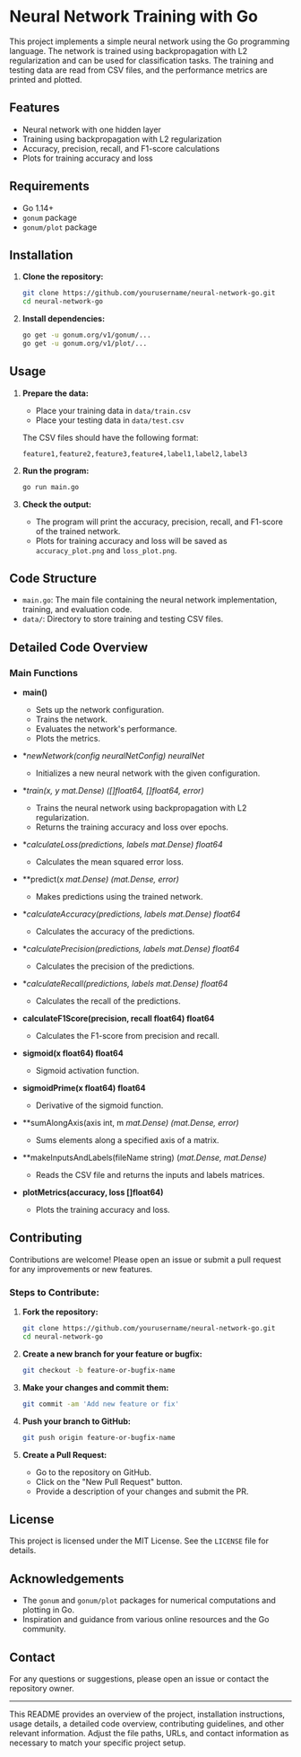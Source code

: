 # Neural Network Training with Go

This project implements a simple neural network using the Go programming language. The network is trained using backpropagation with L2 regularization and can be used for classification tasks. The training and testing data are read from CSV files, and the performance metrics are printed and plotted.

## Features
- Neural network with one hidden layer
- Training using backpropagation with L2 regularization
- Accuracy, precision, recall, and F1-score calculations
- Plots for training accuracy and loss

## Requirements
- Go 1.14+
- `gonum` package
- `gonum/plot` package

## Installation

1. **Clone the repository:**

   ```sh
   git clone https://github.com/yourusername/neural-network-go.git
   cd neural-network-go
   ```

2. **Install dependencies:**

   ```sh
   go get -u gonum.org/v1/gonum/...
   go get -u gonum.org/v1/plot/...
   ```

## Usage

1. **Prepare the data:**
   - Place your training data in `data/train.csv`
   - Place your testing data in `data/test.csv`

   The CSV files should have the following format:

   ```
   feature1,feature2,feature3,feature4,label1,label2,label3
   ```

2. **Run the program:**

   ```sh
   go run main.go
   ```

3. **Check the output:**
   - The program will print the accuracy, precision, recall, and F1-score of the trained network.
   - Plots for training accuracy and loss will be saved as `accuracy_plot.png` and `loss_plot.png`.

## Code Structure

- `main.go`: The main file containing the neural network implementation, training, and evaluation code.
- `data/`: Directory to store training and testing CSV files.

## Detailed Code Overview

### Main Functions

- **main()**
  - Sets up the network configuration.
  - Trains the network.
  - Evaluates the network's performance.
  - Plots the metrics.
  
- **newNetwork(config neuralNetConfig) *neuralNet**
  - Initializes a new neural network with the given configuration.

- **train(x, y *mat.Dense) ([]float64, []float64, error)**
  - Trains the neural network using backpropagation with L2 regularization.
  - Returns the training accuracy and loss over epochs.

- **calculateLoss(predictions, labels *mat.Dense) float64**
  - Calculates the mean squared error loss.

- **predict(x *mat.Dense) (*mat.Dense, error)**
  - Makes predictions using the trained network.

- **calculateAccuracy(predictions, labels *mat.Dense) float64**
  - Calculates the accuracy of the predictions.

- **calculatePrecision(predictions, labels *mat.Dense) float64**
  - Calculates the precision of the predictions.

- **calculateRecall(predictions, labels *mat.Dense) float64**
  - Calculates the recall of the predictions.

- **calculateF1Score(precision, recall float64) float64**
  - Calculates the F1-score from precision and recall.

- **sigmoid(x float64) float64**
  - Sigmoid activation function.

- **sigmoidPrime(x float64) float64**
  - Derivative of the sigmoid function.

- **sumAlongAxis(axis int, m *mat.Dense) (*mat.Dense, error)**
  - Sums elements along a specified axis of a matrix.

- **makeInputsAndLabels(fileName string) (*mat.Dense, *mat.Dense)**
  - Reads the CSV file and returns the inputs and labels matrices.

- **plotMetrics(accuracy, loss []float64)**
  - Plots the training accuracy and loss.

## Contributing
Contributions are welcome! Please open an issue or submit a pull request for any improvements or new features.

### Steps to Contribute:
1. **Fork the repository:**

   ```sh
   git clone https://github.com/yourusername/neural-network-go.git
   cd neural-network-go
   ```

2. **Create a new branch for your feature or bugfix:**

   ```sh
   git checkout -b feature-or-bugfix-name
   ```

3. **Make your changes and commit them:**

   ```sh
   git commit -am 'Add new feature or fix'
   ```

4. **Push your branch to GitHub:**

   ```sh
   git push origin feature-or-bugfix-name
   ```

5. **Create a Pull Request:**
   - Go to the repository on GitHub.
   - Click on the "New Pull Request" button.
   - Provide a description of your changes and submit the PR.

## License
This project is licensed under the MIT License. See the `LICENSE` file for details.

## Acknowledgements
- The `gonum` and `gonum/plot` packages for numerical computations and plotting in Go.
- Inspiration and guidance from various online resources and the Go community.

## Contact
For any questions or suggestions, please open an issue or contact the repository owner.

---

This README provides an overview of the project, installation instructions, usage details, a detailed code overview, contributing guidelines, and other relevant information. Adjust the file paths, URLs, and contact information as necessary to match your specific project setup.
